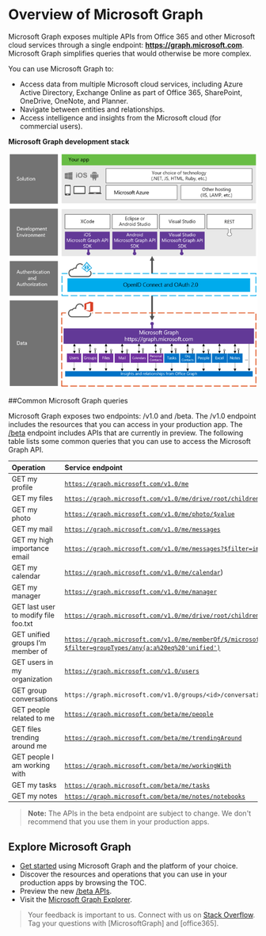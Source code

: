 # Overview of Microsoft Graph

Microsoft Graph exposes multiple APIs from Office 365 and other Microsoft cloud services through a single endpoint:  **https://graph.microsoft.com**. Microsoft Graph simplifies queries that would otherwise be more complex. 
 
You can use Microsoft Graph to:

- Access data from multiple Microsoft cloud services, including Azure Active Directory, Exchange Online as part of Office 365, SharePoint, OneDrive, OneNote, and Planner.
- Navigate between entities and relationships.
- Access intelligence and insights from the Microsoft cloud (for commercial users).

**Microsoft Graph development stack**

![Microsoft Graph API development stack.](./images/MicrosoftGraph_DevStack.png)

<!--<a name="msg_queries"> </a>-->

##Common Microsoft Graph queries

Microsoft Graph exposes two endpoints: /v1.0 and /beta. The /v1.0 endpoint includes the resources that you can access in your production app. The [/beta](http://graph.microsoft.io/en-us/docs/api-reference/beta/beta-overview) endpoint includes APIs that are currently in preview. The following table lists some common queries that you can use to access the Microsoft Graph API.

| **Operation**	| **Service endpoint** |
|:--------------------------|:----------------------------------------|
|   GET my profile |	[`https://graph.microsoft.com/v1.0/me`](/graph-explorer/#?request=me&version=v1.0) |
|   GET my files | [`https://graph.microsoft.com/v1.0/me/drive/root/children`](/graph-explorer/#?request=me%2Fdrive%2Froot%2Froot%2Fchildren&version=v1.0) |
|   GET my photo	 | [`https://graph.microsoft.com/v1.0/me/photo/$value`](/graph-explorer/#?request=me%2Fphoto%2F%24value&version=v1.0) |
|   GET my mail |	[`https://graph.microsoft.com/v1.0/me/messages`](/graph-explorer/#?request=me%2Fmessages&version=v1.0) |
|   GET my high importance email | [`https://graph.microsoft.com/v1.0/me/messages?$filter=importance%20eq%20'high'`](/graph-explorer/#?request=me%2Fmessages%3F%24filter%3Dimportance%2520eq%2520'high'&version=v1.0) |
|   GET my calendar |	[`https://graph.microsoft.com/v1.0/me/calendar`](/graph-explorer/#?request=me%2Fcalendar&version=v1.0)) |
|   GET my manager	| [`https://graph.microsoft.com/v1.0/me/manager`](/graph-explorer/#?request=me%2Fmanager&version=v1.0) |
|   GET last user to modify file foo.txt |	[`https://graph.microsoft.com/v1.0/me/drive/root/children/foo.txt/lastModifiedByUser`](/graph-explorer/#?request=me%2Fdrive%2Froot%2Froot%2Fchildren%2Ffoo.txt%2FlastModifiedByUser&version=v1.0) |
|   GET unified groups I’m member of|	[`https://graph.microsoft.com/v1.0/me/memberOf/$/microsoft.graph.group?$filter=groupTypes/any(a:a%20eq%20'unified')`](/graph-explorer/#?request=me%2FmemberOf%2F%24%2Fmicrosoft.graph.group%3F%24filter%3DgroupTypes%2Fany(a%3Aa%2520eq%2520'unified'&version=v1.0)) |
|   GET users in my organization	 | [`https://graph.microsoft.com/v1.0/users`](/graph-explorer/#?request=users&version=v1.0) |
|   GET group conversations |	`https://graph.microsoft.com/v1.0/groups/<id>/conversations`|
|   GET people related to me	| [`https://graph.microsoft.com/beta/me/people`](/graph-explorer/#?request=me%2Fpeople&version=beta)  |
|   GET files trending around me |	[`https://graph.microsoft.com/beta/me/trendingAround`](/graph-explorer/#?request=me%2FtrendingAround&version=beta) |
|   GET people I am working with	 | [`https://graph.microsoft.com/beta/me/workingWith`](/graph-explorer/#?request=me%2FworkingWith&version=beta) |
|   GET my tasks	| [`https://graph.microsoft.com/beta/me/tasks`](/graph-explorer/#?request=me%2Ftasks&version=beta) |
|   GET my notes |	[`https://graph.microsoft.com/beta/me/notes/notebooks`](/graph-explorer/#?request=me%2Fnotes%2Fnotebooks&version=beta) |


>**Note:** The APIs in the beta endpoint are subject to change. We don't recommend that you use them in your production apps. 

<!-- <a name="msg_roof"> </a> -->

## Explore Microsoft Graph

- [Get started](../get-started/get-started) using Microsoft Graph and the platform of your choice.
- Discover the resources and operations that you can use in your production apps by browsing the TOC.
- Preview the new [/beta APIs](http://graph.microsoft.io/en-us/docs/api-reference/beta/beta-overview).
- Visit the [Microsoft Graph Explorer](https://graph.microsoft.io/en-us/graph-explorer).

 >  Your feedback is important to us. Connect with us on [Stack Overflow](http://stackoverflow.com/questions/tagged/office365+or+microsoftgraph). Tag your questions with [MicrosoftGraph] and [office365].



